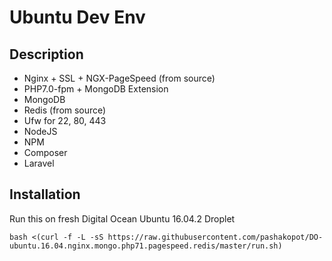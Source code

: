 # Ubuntu Dev Env

## Description

- Nginx + SSL + NGX-PageSpeed (from source)
- PHP7.0-fpm + MongoDB Extension
- MongoDB
- Redis (from source)
- Ufw for 22, 80, 443
- NodeJS
- NPM
- Composer
- Laravel

## Installation
Run this on fresh Digital Ocean Ubuntu 16.04.2 Droplet
```
bash <(curl -f -L -sS https://raw.githubusercontent.com/pashakopot/DO-ubuntu.16.04.nginx.mongo.php71.pagespeed.redis/master/run.sh)
```